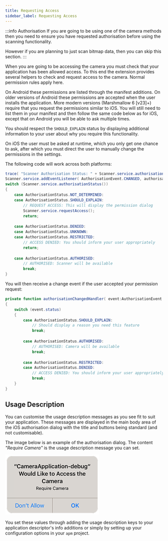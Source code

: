 ```yaml
---
title: Requesting Access
sidebar_label: Requesting Access
---
```


:::info Authorisation
If you are going to be using one of the camera methods then you need to ensure you have 
requested authorisation before using the scanning functionality.

However if you are planning to just scan bitmap data, then you can skip this section.
:::


When you are going to be accessing the camera you must check that your application 
has been allowed access. To this end the extension provides several helpers to 
check and request access to the camera. Normal permission rules apply here.

On Android these permissions are listed through the manifest additions. On older 
versions of Android these permissions are accepted when the user installs the 
application. More modern versions (Marshmallow 6 [v23]+) require that you request 
the permissions similar to iOS. You will still need to list them in your manifest 
and then follow the same code below as for iOS, except that on Android you will 
be able to ask multiple times. 

You should respect the `SHOULD_EXPLAIN` status by displaying additional information 
to your user about why you require this functionality.


On iOS the user must be asked at runtime, which you only get one chance to ask,
after which you must direct the user to manually change the permissions in the settings.


The following code will work across both platforms:

```actionscript
trace( "Scanner Authorisation Status: " + Scanner.service.authorisationStatus() );
Scanner.service.addEventListener( AuthorisationEvent.CHANGED, authorisationChangedHandler );
switch (Scanner.service.authorisationStatus())
{
	case AuthorisationStatus.NOT_DETERMINED:
	case AuthorisationStatus.SHOULD_EXPLAIN:
		// REQUEST ACCESS: This will display the permission dialog
		Scanner.service.requestAccess();
		return;
	
	case AuthorisationStatus.DENIED:
	case AuthorisationStatus.UNKNOWN:
	case AuthorisationStatus.RESTRICTED:
		// ACCESS DENIED: You should inform your user appropriately
		return;
		
	case AuthorisationStatus.AUTHORISED:
		// AUTHORISED: Scanner will be available
		break;						
}
```


You will then receive a change event if the user accepted your permission request:

```actionscript
private function authorisationChangedHandler( event:AuthorisationEvent ):void
{
	switch (event.status)
	{
		case AuthorisationStatus.SHOULD_EXPLAIN:
			// Should display a reason you need this feature
			break;
			
		case AuthorisationStatus.AUTHORISED:
			// AUTHORISED: Camera will be available
			break;
			
		case AuthorisationStatus.RESTRICTED:
		case AuthorisationStatus.DENIED:
			// ACCESS DENIED: You should inform your user appropriately
			break;
	}
}
```



## Usage Description

You can customise the usage description messages as you see fit to suit your application. These messages are displayed in the main body area of the iOS authorisation dialog with the title and buttons being standard (and not customisable).

The image below is an example of the authorisation dialog. The content *"Require Camera"* is the usage description message you can set.

![](images/ios-permission-dialog-camera.png)

You set these values through adding the usage description keys to your application descriptor's info additions or simply by setting up your configuration options in your `apm` project. 

